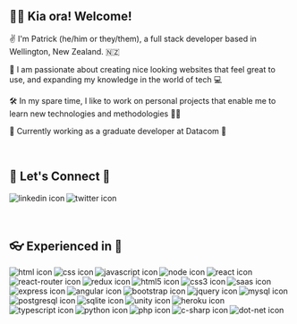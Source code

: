 ## 👋😎 Kia ora! Welcome!
✌ I'm Patrick (he/him or they/them), a full stack developer based in Wellington, New Zealand. 🇳🇿

📲 I am passionate about creating nice looking websites that feel great to use, and expanding my knowledge in the world of tech 💻

🛠 In my spare time, I like to work on personal projects that enable me to learn new technologies and methodologies 👨‍💻

🏢 Currently working as a graduate developer at Datacom 📡

<br>

## 🤳 Let's Connect 🤝
[<img align="left" alt="linkedin icon" src="https://img.shields.io/badge/linkedin-%230077B5.svg?&style=for-the-badge&logo=linkedin&logoColor=white" />](https://www.linkedin.com/in/patrick-sullivan-833370134/)
[<img align="left" alt="twitter icon" src="https://img.shields.io/badge/Twitter-1DA1F2?style=for-the-badge&logo=twitter&logoColor=white" />](https://twitter.com/ThePJSIT)

<br>
<br>
<br>

## 👓 Experienced in 🥼
<img align="left" alt="html icon" src="https://img.shields.io/badge/HTML-239120?style=for-the-badge&logo=html5&logoColor=white" />
<img align="left" alt="css icon" src="https://img.shields.io/badge/CSS-239120?&style=for-the-badge&logo=css3&logoColor=white" />
<img align="left" alt="javascript icon" src="https://img.shields.io/badge/JavaScript-F7DF1E?style=for-the-badge&logo=javascript&logoColor=black" />
<img align="left" alt="node icon" src="https://img.shields.io/badge/Node.js-43853D?style=for-the-badge&logo=node.js&logoColor=white" />
<img align="left" alt="react icon" src="https://img.shields.io/badge/React-20232A?style=for-the-badge&logo=react&logoColor=61DAFB" />
<img align="left" alt="react-router icon" src="https://img.shields.io/badge/React_Router-CA4245?style=for-the-badge&logo=react-router&logoColor=white" />
<img align="left" alt="redux icon" src="https://img.shields.io/badge/Redux-593D88?style=for-the-badge&logo=redux&logoColor=white" />
<img align="left" alt="html5 icon" src="https://img.shields.io/badge/HTML5-E34F26?style=for-the-badge&logo=html5&logoColor=white" />
<img align="left" alt="css3 icon" src="https://img.shields.io/badge/CSS3-1572B6?style=for-the-badge&logo=css3&logoColor=white" />
<img align="left" alt="saas icon" src="https://img.shields.io/badge/Sass-CC6699?style=for-the-badge&logo=sass&logoColor=white" />
<img align="left" alt="express icon" src="https://img.shields.io/badge/Express.js-404D59?style=for-the-badge" />
<img align="left" alt="angular icon" src="https://img.shields.io/badge/Angular-DD0031?style=for-the-badge&logo=angular&logoColor=white" />
<img align="left" alt="bootstrap icon" src="https://img.shields.io/badge/Bootstrap-563D7C?style=for-the-badge&logo=bootstrap&logoColor=white" />
<img align="left" alt="jquery icon" src="https://img.shields.io/badge/jQuery-0769AD?style=for-the-badge&logo=jquery&logoColor=white" />
<img align="left" alt="mysql icon" src="https://img.shields.io/badge/MySQL-00000F?style=for-the-badge&logo=mysql&logoColor=white" />
<img align="left" alt="postgresql icon" src="https://img.shields.io/badge/PostgreSQL-316192?style=for-the-badge&logo=postgresql&logoColor=white" />
<img align="left" alt="sqlite icon" src="https://img.shields.io/badge/SQLite-07405E?style=for-the-badge&logo=sqlite&logoColor=white" />
<img align="left" alt="unity icon" src="https://img.shields.io/badge/Unity-100000?style=for-the-badge&logo=unity&logoColor=white" />
<img align="left" alt="heroku icon" src="https://img.shields.io/badge/Heroku-430098?style=for-the-badge&logo=heroku&logoColor=white" />
<img align="left" alt="typescript icon" src="https://img.shields.io/badge/TypeScript-007ACC?style=for-the-badge&logo=typescript&logoColor=white" />
<img align="left" alt="python icon" src="https://img.shields.io/badge/Python-14354C?style=for-the-badge&logo=python&logoColor=white" />
<img align="left" alt="php icon" src="https://img.shields.io/badge/PHP-777BB4?style=for-the-badge&logo=php&logoColor=white" />
<img align="left" alt="c-sharp icon" src="https://img.shields.io/badge/C%23-239120?style=for-the-badge&logo=c-sharp&logoColor=white" />
<img align="left" alt="dot-net icon" src="https://img.shields.io/badge/.NET-5C2D91?style=for-the-badge&logo=.net&logoColor=white" />
<!--
**patrick-j-sulley/patrick-j-sulley** is a ✨ _special_ ✨ repository because its `README.md` (this file) appears on your GitHub profile.

Here are some ideas to get you started:

- 🔭 I’m currently working on ...
- 🌱 I’m currently learning ...
- 👯 I’m looking to collaborate on ...
- 🤔 I’m looking for help with ...
- 💬 Ask me about ...
- 📫 How to reach me: ...
- 😄 Pronouns: ...
- ⚡ Fun fact: ...
-->

